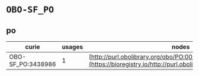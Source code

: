 # `OBO-SF_PO`

## po

| curie             |   usages | nodes                                                                                                         |
|-------------------|----------|---------------------------------------------------------------------------------------------------------------|
| OBO-SF_PO:3438986 |        1 | [http://purl.obolibrary.org/obo/PO:0025392](https://bioregistry.io/http://purl.obolibrary.org/obo/PO:0025392) |
